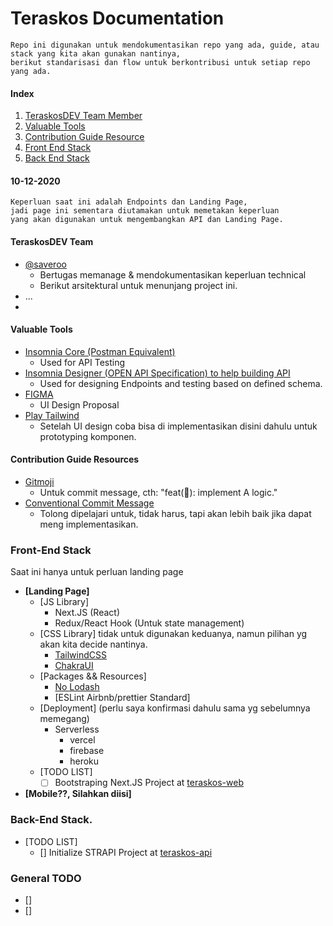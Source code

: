 # Teraskos Documentation
```
Repo ini digunakan untuk mendokumentasikan repo yang ada, guide, atau stack yang kita akan gunakan nantinya,
berikut standarisasi dan flow untuk berkontribusi untuk setiap repo yang ada.
```

#### Index
1. [TeraskosDEV Team Member](#teraskosdev-team)
1. [Valuable Tools](#valuable-tools) 
1. [Contribution Guide Resource](#contribution-guide-resources) 
1. [Front End Stack](#front-end-stack) 
1. [Back End Stack](#back-end-stack) 

#### 10-12-2020
```
Keperluan saat ini adalah Endpoints dan Landing Page, 
jadi page ini sementara diutamakan untuk memetakan keperluan 
yang akan digunakan untuk mengembangkan API dan Landing Page.
```

#### TeraskosDEV Team

- [@saveroo](https://github.com/saveroo)
  - Bertugas memanage & mendokumentasikan keperluan technical
  - Berikut arsitektural untuk menunjang project ini.
- ...
- 


#### Valuable Tools
- [Insomnia Core (Postman Equivalent)](https://insomnia.rest/)
  - Used for API Testing
- [Insomnia Designer (OPEN API Specification) to help building API](https://insomnia.rest/download/#linux)
  - Used for designing Endpoints and testing based on defined schema.
- [FIGMA](https://figma.com/download/)
  - UI Design Proposal
- [Play Tailwind](https://play.tailwindcss.com/)
  - Setelah UI design coba bisa di implementasikan disini dahulu untuk prototyping komponen.

  
#### Contribution Guide Resources
- [Gitmoji](https://gitmoji.carloscuesta.me/)
  - Untuk commit message, cth: "feat(:tada:): implement A logic."
- [Conventional Commit Message](https://www.conventionalcommits.org/en/v1.0.0/)
  - Tolong dipelajari untuk, tidak harus, tapi akan lebih baik jika dapat meng implementasikan.
  
### Front-End Stack
Saat ini hanya untuk perluan landing page

- __[Landing Page]__
  - [JS Library]
    - Next.JS (React)
    - Redux/React Hook (Untuk state management)
  - [CSS Library] tidak untuk digunakan keduanya, namun pilihan yg akan kita decide nantinya.
    - [TailwindCSS](https://github.com/tailwindlabs/tailwindcss)
    - [ChakraUI](https://chakra-ui.com/)
  - [Packages && Resources]
    - [No Lodash](https://youmightnotneed.com/lodash/)
    - [ESLint Airbnb/prettier Standard]
  - [Deployment] (perlu saya konfirmasi dahulu sama yg sebelumnya memegang)
    - Serverless
      - vercel
      - firebase
      - heroku
  - [TODO LIST]
    - [ ] Bootstraping Next.JS Project at [teraskos-web](https://github.com/teraskos/teraskos-web)
    
- __[Mobile??, Silahkan diisi]__

### Back-End Stack.

  - [TODO LIST]
    - [] Initialize STRAPI Project at [teraskos-api](https://github.com/teraskos/teraskos-api)

### General TODO

- []
- []

